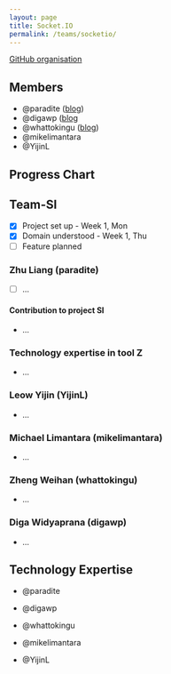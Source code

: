 ```yaml
---
layout: page
title: Socket.IO
permalink: /teams/socketio/
---
```


[GitHub organisation](https://github.com/nus-fboa2016-si)

## Members
 - @paradite ([blog](http://paradite.com))
 - @digawp ([blog](http://digawp.blogspot.sg/)
 - @whattokingu ([blog](medium.com/@whattokingu))
 - @mikelimantara
 - @YijinL


## Progress Chart

## Team-SI
* [x] Project set up - Week 1, Mon
* [x] Domain understood - Week 1, Thu
* [ ] Feature planned

### Zhu Liang (paradite)
* [ ] ...

#### Contribution to project SI
* ...

### Technology expertise in tool Z
* ...

### Leow Yijin (YijinL)
* ...

### Michael Limantara (mikelimantara)
* ...

### Zheng Weihan (whattokingu)
* ...

### Diga Widyaprana (digawp)
* ...

## Technology Expertise

 - @paradite

 - @digawp

 - @whattokingu

 - @mikelimantara

 - @YijinL